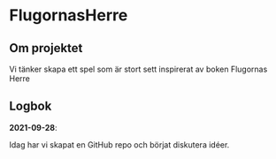 # FlugornasHerre

## Om projektet

Vi tänker skapa ett spel som är stort sett inspirerat av boken Flugornas Herre

## Logbok

__2021-09-28__:

Idag har vi skapat en GitHub repo och börjat diskutera idéer.
